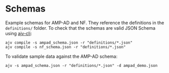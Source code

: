 # Schemas

Example schemas for AMP-AD and NF. They reference the definitions in the
`definitions/` folder. To check that the schemas are valid JSON Schema using
[ajv-cli](https://github.com/jessedc/ajv-cli):

```
ajv compile -s ampad_schema.json -r "definitions/*.json"
ajv compile -s nf_schema.json -r "definitions/*.json"
```

To validate sample data against the AMP-AD schema:

```
ajv -s ampad_schema.json -r "definitions/*.json" -d ampad_demo.json
```
